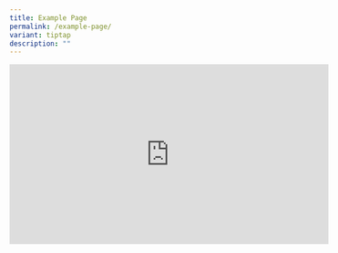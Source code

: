 ```yaml
---
title: Example Page
permalink: /example-page/
variant: tiptap
description: ""
---
```

<div class="iframe-wrapper">
<iframe height="315" width="560" allowfullscreen="true" frameborder="0" src="https://www.youtube.com/embed/6yW8TLKbHyc?si=3VsLQtv8Xl_FQZmM"></iframe>
</div>
<p></p>